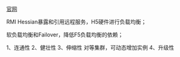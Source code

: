 [官网](http://dubbo.io/)

RMI Hessian暴露和引用远程服务，H5硬件进行负载均衡；

软负载均衡和Failover，降低F5负载均衡的依赖；

1、连通性
2、健壮性
3、伸缩性
    对等集群，可动态增加实例
4、升级性
    

